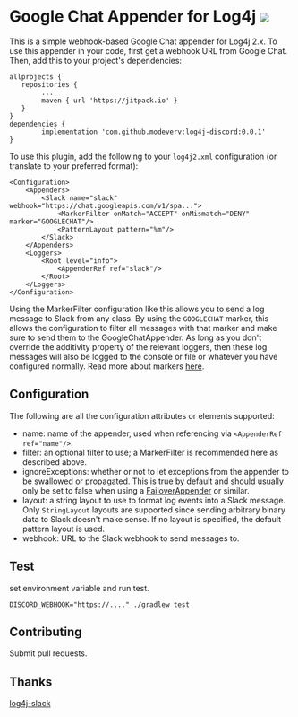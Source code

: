 # Google Chat Appender for Log4j ![](https://travis-ci.org/modeverv/log4j-discord.svg?branch=master)

This is a simple webhook-based Google Chat appender for Log4j 2.x.
To use this appender in your code, first get a webhook URL from Google Chat.
Then, add this to your project's dependencies:

```
allprojects {
   repositories {
        ...
        maven { url 'https://jitpack.io' }
   }
}
dependencies {
        implementation 'com.github.modeverv:log4j-discord:0.0.1'
}
```

To use this plugin, add the following to your `log4j2.xml` configuration (or translate to your preferred format):

```
<Configuration>
    <Appenders>
        <Slack name="slack" webhook="https://chat.googleapis.com/v1/spa...">
            <MarkerFilter onMatch="ACCEPT" onMismatch="DENY" marker="GOOGLECHAT"/>
            <PatternLayout pattern="%m"/>
        </Slack>
    </Appenders>
    <Loggers>
        <Root level="info">
            <AppenderRef ref="slack"/>
        </Root>
    </Loggers>
</Configuration>
```

Using the MarkerFilter configuration like this allows you to send a log message to Slack from any class.
By using the `GOOGLECHAT` marker, this allows the configuration to filter all messages with that marker and make sure to send them to the GoogleChatAppender.
As long as you don't override the additivity property of the relevant loggers, then these log messages will also be logged to the console or file or whatever you have configured normally.
Read more about markers [here](https://logging.apache.org/log4j/2.x/manual/markers.html).

## Configuration

The following are all the configuration attributes or elements supported:

* name: name of the appender, used when referencing via `<AppenderRef ref="name"/>`.
* filter: an optional filter to use; a MarkerFilter is recommended here as described above.
* ignoreExceptions: whether or not to let exceptions from the appender to be swallowed or propagated.
  This is true by default and should usually only be set to false when using a [FailoverAppender](https://logging.apache.org/log4j/2.x/manual/appenders.html#FailoverAppender) or similar.
* layout: a string layout to use to format log events into a Slack message.
  Only `StringLayout` layouts are supported since sending arbitrary binary data to Slack doesn't make sense.
  If no layout is specified, the default pattern layout is used.
* webhook: URL to the Slack webhook to send messages to.

## Test
set environment variable and run test.
```
DISCORD_WEBHOOK="https://...." ./gradlew test
```

## Contributing

Submit pull requests.

## Thanks
[log4j-slack](https://github.com/jvz/log4j-slack)  